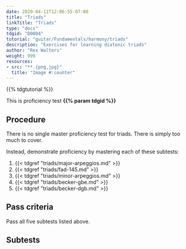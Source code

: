 ```yaml
---
date: 2020-04-11T12:06:55-07:00
title: "Triads"
linkTitle: "Triads"
type: "docs"
tdgid: "D0004"
tutorial: "guitar/Fundamentals/harmony/triads"
description: "Exercises for learning diatonic triads"
author: "Rex Walters"
weight: 999
resources:
- src: "**.{png,jpg}"
  title: "Image #:counter"
---
```


{{% tdgtutorial %}}

This is proficiency test **{{% param tdgid %}}**



## Procedure

There is no single master proficiency test for triads. There is simply too much to cover.

Instead, demonstrate proficiency by mastering each of these subtests:

1. {{< tdgref "triads/major-arpeggios.md" >}}
2. {{< tdgref "triads/fad-145.md" >}}
3. {{< tdgref "triads/minor-arpeggios.md" >}}
4. {{< tdgref "triads/becker-gbe.md" >}}
5. {{< tdgref "triads/becker-dgb.md" >}}

## Pass criteria

Pass all five subtests listed above.

## Subtests
